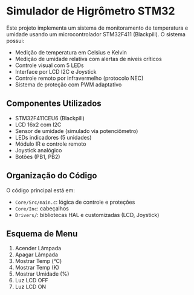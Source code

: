 # Simulador de Higrômetro STM32

Este projeto implementa um sistema de monitoramento de temperatura e umidade usando um microcontrolador STM32F411 (Blackpill). O sistema possui:

- Medição de temperatura em Celsius e Kelvin
- Medição de umidade relativa com alertas de níveis críticos
- Controle visual com 5 LEDs
- Interface por LCD I2C e Joystick
- Controle remoto por infravermelho (protocolo NEC)
- Sistema de proteção com PWM adaptativo

## Componentes Utilizados

- STM32F411CEU6 (Blackpill)
- LCD 16x2 com I2C
- Sensor de umidade (simulado via potenciômetro)
- LEDs indicadores (5 unidades)
- Módulo IR e controle remoto
- Joystick analógico
- Botões (PB1, PB2)

## Organização do Código

O código principal está em:

- `Core/Src/main.c`: lógica de controle e proteções
- `Core/Inc`: cabeçalhos
- `Drivers/`: bibliotecas HAL e customizadas (LCD, Joystick)

## Esquema de Menu

1. Acender Lâmpada  
2. Apagar Lâmpada  
3. Mostrar Temp (°C)  
4. Mostrar Temp (K)  
5. Mostrar Umidade (%)  
6. Luz LCD OFF  
7. Luz LCD ON  
